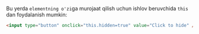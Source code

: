 Bu yerda `elementning o'zi`ga murojaat qilish uchun ishlov beruvchida `this` dan foydalanish mumkin:

```html run height=50
<input type="button" onclick="this.hidden=true" value="Click to hide" />
```
